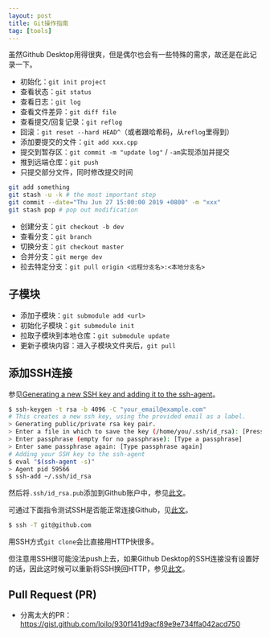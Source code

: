 ```yaml
---
layout: post
title: Git操作指南
tag: [tools]
---
```


虽然Github Desktop用得很爽，但是偶尔也会有一些特殊的需求，故还是在此记录一下。

<!--more-->
* 初始化：`git init project`
* 查看状态：`git status`
* 查看日志：`git log`
* 查看文件差异：`git diff file`
* 查看提交/回复记录：`git reflog`
* 回滚：`git reset --hard HEAD^`（或者跟哈希码，从`reflog`里得到）
* 添加要提交的文件：`git add xxx.cpp`
* 提交到暂存区：`git commit -m "update log"` / `-am`实现添加并提交
* 推到远端仓库：`git push`
* 只提交部分文件，同时修改提交时间

```bash
git add something
git stash -u -k # the most important step
git commit --date="Thu Jun 27 15:00:00 2019 +0800" -m "xxx"
git stash pop # pop out modification
```

* 创建分支：`git checkout -b dev`
* 查看分支：`git branch`
* 切换分支：`git checkout master`
* 合并分支：`git merge dev`
* 拉去特定分支：`git pull origin <远程分支名>:<本地分支名>`

## 子模块
* 添加子模块：`git submodule add <url>`
* 初始化子模块：`git submodule init`
* 拉取子模块到本地仓库：`git submodule update`
* 更新子模块内容：进入子模块文件夹后，`git pull`

## 添加SSH连接
参见[Generating a new SSH key and adding it to the ssh-agent](https://help.github.com/en/github/authenticating-to-github/generating-a-new-ssh-key-and-adding-it-to-the-ssh-agent)。
```bash
$ ssh-keygen -t rsa -b 4096 -C "your_email@example.com"
# This creates a new ssh key, using the provided email as a label.
> Generating public/private rsa key pair.
> Enter a file in which to save the key (/home/you/.ssh/id_rsa): [Press enter]
> Enter passphrase (empty for no passphrase): [Type a passphrase]
> Enter same passphrase again: [Type passphrase again]
# Adding your SSH key to the ssh-agent
$ eval "$(ssh-agent -s)"
> Agent pid 59566
$ ssh-add ~/.ssh/id_rsa
```

然后将`.ssh/id_rsa.pub`添加到Github账户中，参见[此文](https://help.github.com/en/github/authenticating-to-github/adding-a-new-ssh-key-to-your-github-account)。

可通过下面指令测试SSH是否能正常连接Github，见[此文](https://help.github.com/en/github/authenticating-to-github/testing-your-ssh-connection)。
```bash
$ ssh -T git@github.com
```

用SSH方式`git clone`会比直接用HTTP快很多。

但注意用SSH很可能没法push上去，如果Github Desktop的SSH连接没有设置好的话，因此这时候可以重新将SSH换回HTTP，参见[此文](https://help.github.com/en/github/using-git/changing-a-remotes-url#switching-remote-urls-from-ssh-to-https)。

## Pull Request (PR)
* 分离太大的PR：<https://gist.github.com/loilo/930f141d9acf89e9e734ffa042acd750>